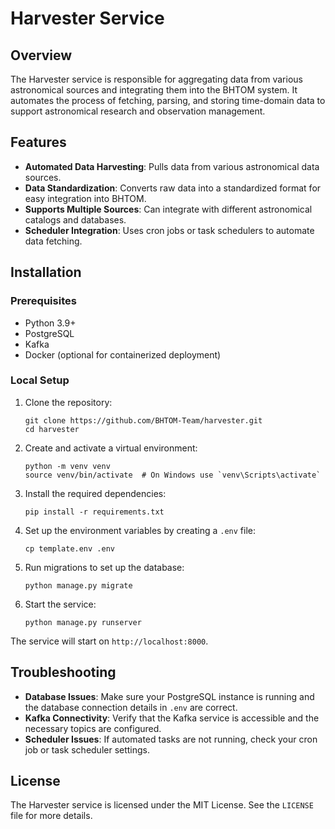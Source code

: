 # Harvester Service

## Overview

The Harvester service is responsible for aggregating data from various astronomical sources and integrating them into the BHTOM system. It automates the process of fetching, parsing, and storing time-domain data to support astronomical research and observation management.

## Features

- **Automated Data Harvesting**: Pulls data from various astronomical data sources.
- **Data Standardization**: Converts raw data into a standardized format for easy integration into BHTOM.
- **Supports Multiple Sources**: Can integrate with different astronomical catalogs and databases.
- **Scheduler Integration**: Uses cron jobs or task schedulers to automate data fetching.

## Installation

### Prerequisites

- Python 3.9+
- PostgreSQL
- Kafka
- Docker (optional for containerized deployment)

### Local Setup

1. Clone the repository:

   ```
   git clone https://github.com/BHTOM-Team/harvester.git
   cd harvester
   ```

2. Create and activate a virtual environment:

   ```
   python -m venv venv
   source venv/bin/activate  # On Windows use `venv\Scripts\activate`
   ```

3. Install the required dependencies:

   ```
   pip install -r requirements.txt
   ```

4. Set up the environment variables by creating a `.env` file:

   ```
   cp template.env .env
   ```

5. Run migrations to set up the database:

   ```
   python manage.py migrate
   ```

6. Start the service:

   ```
   python manage.py runserver
   ```

The service will start on `http://localhost:8000`.


## Troubleshooting

- **Database Issues**: Make sure your PostgreSQL instance is running and the database connection details in `.env` are correct.
- **Kafka Connectivity**: Verify that the Kafka service is accessible and the necessary topics are configured.
- **Scheduler Issues**: If automated tasks are not running, check your cron job or task scheduler settings.


## License

The Harvester service is licensed under the MIT License. See the `LICENSE` file for more details.
